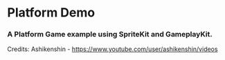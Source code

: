 # Platform Demo
### A Platform Game example using SpriteKit and GameplayKit.

Credits: Ashikenshin - https://www.youtube.com/user/ashikenshin/videos

